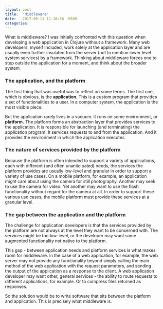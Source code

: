 ```yaml
---
layout: post
title:  "Middleware"
date:   2017-09-11 11:16:36 -0500
categories: 
---
```


What is middleware? I was initially confronted with this question when developing a web application in Clojure without a framework. Many web developers, myself included, work solely at the application layer and are usually even further insulated from the server (not to mention lower level system services) by a framework. Thinking about middleware forces one to step outside the application for a moment, and think about the broader system. 

### The application, and the platform

The first thing that was useful was to reflect on some terms. The first one, which is obvious, is the **application**. This is a custom program that provides a set of functionalities to a user. In a computer system, the application is the most visible piece.

But the application rarely lives in a vacuum. It runs on some environment, or  **platform.** The platform forms an abstraction layer that provides services to the application. It is responsible for launching (and terminating) the application program. It services requests to and from the application. And it provides the environment in which the application executes.

### The nature of services provided by the platform

Because the platform is often intended to support a variety of applications, each with different (and often unanticipated) needs, the services the platform provides are usually low-level and granular in order to support a variety of use cases. On a mobile platform, for example, an application might care about using the camera for still photography. Another may seek to use the camera for video. Yet another may want to use the flash functionality without regard for the camera at all. In order to support these various use cases, the mobile platform must provide these services at a granular level.

### The gap between the application and the platform

The challenge for application developers is that the services provided by the platform are not always at the level they want to be concerned with. The services might be too low-level, or the developer may want some augmented functionality not native to the platform.

This gap - between application needs and platform services is what makes room for middleware. In the case of a web application, for example, the web server may not provide any functionality beyond simply calling the main method of the web application with the request parameters, and sending the output of the application as a response to the client. A web application developer may want other, general services - the ability to route requests to different applications, for example. Or to compress files returned as responses.

So the solution would be to write software that sits between the platform and application. This is precisely what middleware is. 

